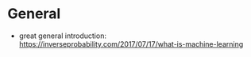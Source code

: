 # General
- great general introduction:
	https://inverseprobability.com/2017/07/17/what-is-machine-learning